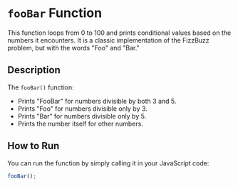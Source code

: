 # `fooBar` Function

This function loops from 0 to 100 and prints conditional values based on the numbers it encounters. It is a classic implementation of the FizzBuzz problem, but with the words "Foo" and "Bar."

## Description

The `fooBar()` function:

- Prints "FooBar" for numbers divisible by both 3 and 5.
- Prints "Foo" for numbers divisible only by 3.
- Prints "Bar" for numbers divisible only by 5.
- Prints the number itself for other numbers.

## How to Run

You can run the function by simply calling it in your JavaScript code:

```javascript
fooBar();
